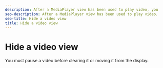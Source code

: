 ```yaml
---
description: After a MediaPlayer view has been used to play video, you can hide it and display it again by using a method or manually.
seo-description: After a MediaPlayer view has been used to play video, you can hide it and display it again by using a method or manually.
seo-title: Hide a video view
title: Hide a video view
---
```


# Hide a video view

You must pause a video before clearing it or moving it from the display.

